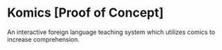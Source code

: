 # Komics [Proof of Concept]
An interactive foreign language teaching system which utilizes comics to increase comprehension.